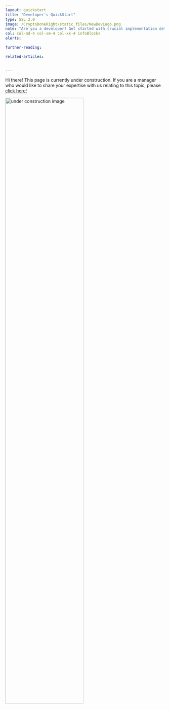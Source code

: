 ```yaml
---
layout: quickstart
title: "Developer's QuickStart"
type: SSL 2.0
image: /CryptoDoneRight/static_files/NewDevLogo.png
note: "Are you a developer? Get started with crucial implementation details above."
col: col-md-4 col-sm-4 col-xs-4 infoBlocks
alerts:

further-reading:

related-articles:


---
```


Hi there! This page is currently under construction. If you are a manager who would like to share your expertise with us relating to this topic, please <a href="CryptoDoneRight/CONTRIBUTING-template.md">click here!</a>

<img src="/CryptoDoneRight/static_files/under_construction.jpg" style="width:70%;height:70%;" alt="under construction image">
